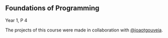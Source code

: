 ## Foundations of Programming

Year 1, P 4

The projects of this course were made in collaboration with [@joaotgouveia](https://github.com/joaotgouveia).
